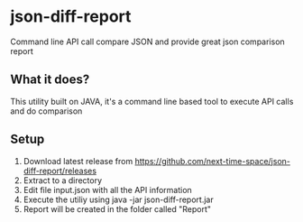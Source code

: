 # json-diff-report
Command line API call compare JSON and provide great json comparison report

## What it does?
This utility built on JAVA, it's a command line based tool to execute API calls and do comparison

## Setup
1. Download latest release from https://github.com/next-time-space/json-diff-report/releases
2. Extract to a directory
3. Edit file input.json with all the API information
4. Execute the utiliy using java -jar json-diff-report.jar
5. Report will be created in the folder called "Report"